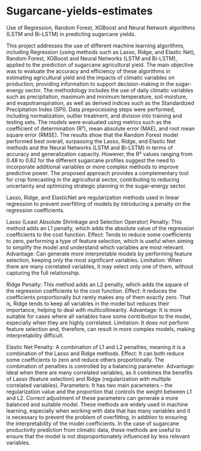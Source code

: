 # Sugarcane-yields-estimates
Use of Regression, Random Forest, XGBoost and Neural Network algorithms (LSTM and Bi-LSTM) in predicting sugarcane yields.

This project addresses the use of different machine learning algorithms, including Regression (using methods such as Lasso, Ridge, and Elastic Net), Random Forest, XGBoost and Neural Networks (LSTM and Bi-LSTM), applied to the prediction of sugarcane agricultural yield. The main objective was to evaluate the accuracy and efficiency of these algorithms in estimating agricultural yield and the impacts of climatic variables on production, providing information to support decision-making in the sugar-energy sector. The methodology includes the use of daily climatic variables such as precipitation, maximum and minimum temperature, soil moisture, and evapotranspiration, as well as derived indices such as the Standardized Precipitation Index (SPI). Data preprocessing steps were performed, including normalization, outlier treatment, and division into training and testing sets. The models were evaluated using metrics such as the coefficient of determination (R²), mean absolute error (MAE), and root mean square error (RMSE). The results show that the Random Forest model performed best overall, surpassing the Lasso, Ridge, and Elastic Net methods and the Neural Networks (LSTM and Bi-LSTM) in terms of accuracy and generalization capacity. However, the R² values ranging from 0.48 to 0.62 for the different sugarcane profiles suggest the need to incorporate additional variables or more complex methods to improve predictive power. The proposed approach provides a complementary tool for crop forecasting in the agricultural sector, contributing to reducing uncertainty and optimizing strategic planning in the sugar-energy sector.

Lasso, Ridge, and ElasticNet are regularization methods used in linear regression to prevent overfitting of models by introducing a penalty on the regression coefficients.

Lasso (Least Absolute Shrinkage and Selection Operator)
Penalty: This method adds an L1 penalty, which adds the absolute value of the regression coefficients to the cost function.
Effect: Tends to reduce some coefficients to zero, performing a type of feature selection, which is useful when aiming to simplify the model and understand which variables are most relevant.
Advantage: Can generate more interpretable models by performing feature selection, keeping only the most significant variables.
Limitation: When there are many correlated variables, it may select only one of them, without capturing the full relationship.

Ridge
Penalty: This method adds an L2 penalty, which adds the square of the regression coefficients to the cost function.
Effect: It reduces the coefficients proportionally but rarely makes any of them exactly zero. That is, Ridge tends to keep all variables in the model but reduces their importance, helping to deal with multicollinearity.
Advantage: It is more suitable for cases where all variables have some contribution to the model, especially when they are highly correlated.
Limitation: It does not perform feature selection and, therefore, can result in more complex models, making interpretability difficult.

Elastic Net
Penalty: A combination of L1 and L2 penalties, meaning it is a combination of the Lasso and Ridge methods.
Effect: It can both reduce some coefficients to zero and reduce others proportionally. The combination of penalties is controlled by a balancing parameter.
Advantage: Ideal when there are many correlated variables, as it combines the benefits of Lasso (feature selection) and Ridge (regularization with multiple correlated variables).
Parameters: It has two main parameters – the regularization value and the proportion that controls the weight between L1 and L2. Correct adjustment of these parameters can generate a more balanced and suitable model.
These methods are widely used in machine learning, especially when working with data that has many variables and it is necessary to prevent the problem of overfitting, in addition to ensuring the interpretability of the model coefficients. In the case of sugarcane productivity prediction from climatic data, these methods are useful to ensure that the model is not disproportionately influenced by less relevant variables.
